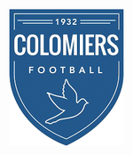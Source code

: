 <html lang="fr">
<head>
    <meta charset="UTF-8">
    <meta name="viewport" content="width=device-width, initial-scale=1.0">
    <style>
        body {
            background-image: url('sitefond.png');
            background-size: cover; /* Pour que l'image couvre tout l'arrière-plan */
            background-position: center; /* Pour centrer l'image */
            background-repeat: no-repeat; /* Pour éviter que l'image se répète */
            h2 { text-align: center; }
        }
    </style>
</head>
<body>
    <h2><img src="USClogo.png" alt="logousc"></h2>
</body>
</html>

